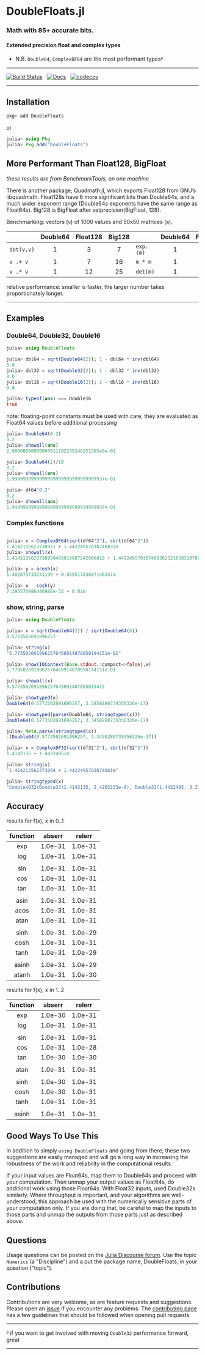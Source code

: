 # DoubleFloats.jl

### Math with 85+ accurate bits.
#### Extended precision float and complex types

- N.B. `Double64`, `ComplexDF64` are the most performant typesᵝ 

----

[![Build Status](https://travis-ci.org/JuliaMath/DoubleFloats.jl.svg?branch=master)](https://travis-ci.org/JuliaMath/DoubleFloats.jl)&nbsp;&nbsp;&nbsp;[![Docs](https://img.shields.io/badge/docs-stable-blue.svg)](http://juliamath.github.io/DoubleFloats.jl/stable/)&nbsp;&nbsp;&nbsp;[![codecov](https://codecov.io/gh/JuliaMath/DoubleFloats.jl/branch/master/graph/badge.svg)](https://codecov.io/gh/JuliaMath/DoubleFloats.jl)

----

## Installation

```julia
pkg> add DoubleFloats
```
or
```julia
julia> using Pkg
julia> Pkg.add("DoubleFloats")
```


## More Performant Than Float128, BigFloat

_these results are from BenchmarkTools, on one machine_

There is another package, Quadmath.jl, which exports Float128 from GNU’s libquadmath. Float128s have 6 more significant bits than Double64s, and a much wider exponent range (Double64s exponents have the same range as Float64s). Big128 is BigFloat after setprecision(BigFloat, 128).

Benchmarking: vectors (`v`) of 1000 values and 50x50 matrices (`m`).    


|            | Double64  | Float128 |  Big128  |            | Double64 | Float128  |  Big128 |
|:----------|:----------:|:--------:|:--------:|:-----------|:--------:|:---------:|:-------:|
|`dot(v,v)` |  1         |  3       |   7      | `exp.(m)`  |  1       |  2        |  6      |
|`v .+ v`   |  1         |  7       |  16      | `m * m`    |  1       |  3        |  9      |
|`v .* v`   |  1         | 12       |  25      | `det(m)`   |  1       |  5        | 11      |

relative performance: smaller is faster, the larger number takes proportionately longer.

----

## Examples

### Double64, Double32, Double16
```julia
julia> using DoubleFloats

julia> dbl64 = sqrt(Double64(2)); 1 - dbl64 * inv(dbl64)
0.0
julia> dbl32 = sqrt(Double32(2)); 1 - dbl32 * inv(dbl32)
0.0
julia> dbl16 = sqrt(Double16(2)); 1 - dbl16 * inv(dbl16)
0.0

julia> typeof(ans) === Double16
true
```
note: floating-point constants must be used with care,
they are evaluated as Float64 values before additional processing
```julia
julia> Double64(0.2)
0.2
julia> showall(ans)
2.0000000000000001110223024625156540e-01

julia> Double64(2)/10
0.2
julia> showall(ans)
1.9999999999999999999999999999999937e-01

julia> df64"0.2"
0.2
julia> showall(ans)
1.9999999999999999999999999999999937e-01
```

### Complex functions
```julia

julia> x = ComplexDF64(sqrt(df64"2"), cbrt(df64"3"))
1.4142135623730951 + 1.4422495703074083im
julia> showall(x)
1.4142135623730950488016887242096816 + 1.4422495703074083823216383107800998im

julia> y = acosh(x)
1.402873733241199 + 0.8555178360714634im

julia> x - cosh(y)
7.395570986446986e-32 + 0.0im
```
### show, string, parse
```julia
julia> using DoubleFloats

julia> x = sqrt(Double64(2)) / sqrt(Double64(6))
0.5773502691896257

julia> string(x)
"5.7735026918962576450914878050194151e-01"

julia> show(IOContext(Base.stdout,:compact=>false),x)
5.7735026918962576450914878050194151e-01

julia> showall(x)
0.5773502691896257645091487805019415

julia> showtyped(x)
Double64(0.5773502691896257, 3.3450280739356326e-17)

julia> showtyped(parse(Double64, stringtyped(x)))
Double64(0.5773502691896257, 3.3450280739356326e-17)

julia> Meta.parse(stringtyped(x))
:(Double64(0.5773502691896257, 3.3450280739356326e-17))

julia> x = ComplexDF32(sqrt(df32"2"), cbrt(df32"3"))
1.4142135 + 1.4422495im

julia> string(x)
"1.414213562373094 + 1.442249570307406im"

julia> stringtyped(x)
"ComplexD32(Double32(1.4142135, 2.4203233e-8), Double32(1.4422495, 3.3793125e-8))"
```



## Accuracy


results for f(x), x in 0..1
 

| function |   abserr   |   relerr   |
|:--------:|:----------:|:----------:|
|   exp    |  1.0e-31   |   1.0e-31  |
|   log    |  1.0e-31   |   1.0e-31  |
|          |            |            |
|   sin    |  1.0e-31   |   1.0e-31  |
|   cos    |  1.0e-31   |   1.0e-31  |
|   tan    |  1.0e-31   |   1.0e-31  |
|          |            |            |
|  asin    |  1.0e-31   |   1.0e-31  |
|  acos    |  1.0e-31   |   1.0e-31  |
|  atan    |  1.0e-31   |   1.0e-31  |
|          |            |            |
|   sinh   |  1.0e-31   |   1.0e-29  |
|   cosh   |  1.0e-31   |   1.0e-31  |
|   tanh   |  1.0e-31   |   1.0e-29  |
|          |            |            |
|  asinh   |  1.0e-31   |   1.0e-29  |
|  atanh   |  1.0e-31   |   1.0e-30  |


results for f(x), x in 1..2
 

| function |   abserr   |   relerr   |
|:--------:|:----------:|:----------:|
|   exp    |  1.0e-30   |   1.0e-31  |
|   log    |  1.0e-31   |   1.0e-31  |
|          |            |            |
|   sin    |  1.0e-31   |   1.0e-31  |
|   cos    |  1.0e-31   |   1.0e-28  |
|   tan    |  1.0e-30   |   1.0e-30  |
|          |            |            |
|  atan    |  1.0e-31   |   1.0e-31  |
|          |            |            |
|   sinh   |  1.0e-30   |   1.0e-31  |
|   cosh   |  1.0e-30   |   1.0e-31  |
|   tanh   |  1.0e-31   |   1.0e-31  |
|          |            |            |
|  asinh   |  1.0e-31   |   1.0e-31  |


## Good Ways To Use This

In addition to simply `using DoubleFloats` and going from there, these two suggestions are easily managed
and will go a long way in increasing the robustness of the work and reliability in the computational results.   

If your input values are Float64s, map them to Double64s and proceed with your computation.  Then unmap your output values as Float64s, do additional work using those Float64s. With Float32 inputs, used Double32s similarly. Where throughput is important, and your algorithms are well-understood, this approach be used with the numerically sensitive parts of your computation only.  If you are doing that, be careful to map the inputs to those parts and unmap the outputs from those parts just as described above.


## Questions

Usage questions can be posted on the [Julia Discourse forum][discourse-tag-url].  Use the topic `Numerics` (a "Discipline") and a put the package name, DoubleFloats, in your question ("topic").

## Contributions

Contributions are very welcome, as are feature requests and suggestions. Please open an [issue][issues-url] if you encounter any problems. The [contributing page][contrib-url] has a few guidelines that should be followed when opening pull requests.

----

ᵝ if you want to get involved with moving `Double32` performance forward, great

----
[contrib-url]: https://juliamath.github.io/DoubleFloats.jl/latest/man/contributing/
[discourse-tag-url]: https://discourse.julialang.org/tags/doublefloats
[gitter-url]: https://gitter.im/juliamath/users

[docs-current-img]: https://img.shields.io/badge/docs-latest-blue.svg
[docs-current-url]: https://juliamath.github.io/DoubleFloats.jl

[codecov-img]: https://codecov.io/gh/JuliaMath/DoubleFloats.jl/branch/master/graph/badge.svg
[codecov-url]: https://codecov.io/gh/JuliaMath/DoubleFloats.jl

[issues-url]: https://github.com/JuliaMath/DoubleFloats.jl/issues
